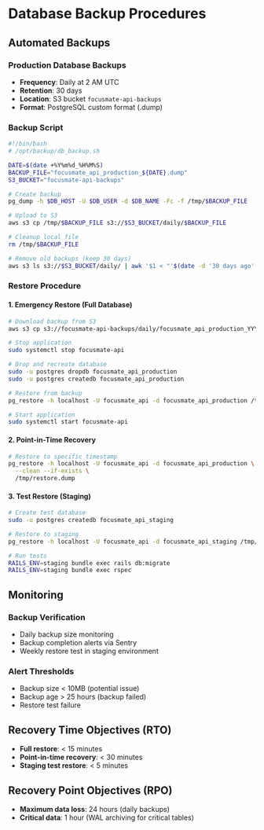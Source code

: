 # Database Backup Procedures

## Automated Backups

### Production Database Backups
- **Frequency**: Daily at 2 AM UTC
- **Retention**: 30 days
- **Location**: S3 bucket `focusmate-api-backups`
- **Format**: PostgreSQL custom format (.dump)

### Backup Script
```bash
#!/bin/bash
# /opt/backup/db_backup.sh

DATE=$(date +%Y%m%d_%H%M%S)
BACKUP_FILE="focusmate_api_production_${DATE}.dump"
S3_BUCKET="focusmate-api-backups"

# Create backup
pg_dump -h $DB_HOST -U $DB_USER -d $DB_NAME -Fc -f /tmp/$BACKUP_FILE

# Upload to S3
aws s3 cp /tmp/$BACKUP_FILE s3://$S3_BUCKET/daily/$BACKUP_FILE

# Cleanup local file
rm /tmp/$BACKUP_FILE

# Remove old backups (keep 30 days)
aws s3 ls s3://$S3_BUCKET/daily/ | awk '$1 < "'$(date -d '30 days ago' '+%Y-%m-%d')'" {print $4}' | xargs -I {} aws s3 rm s3://$S3_BUCKET/daily/{}
```

### Restore Procedure

#### 1. Emergency Restore (Full Database)
```bash
# Download backup from S3
aws s3 cp s3://focusmate-api-backups/daily/focusmate_api_production_YYYYMMDD_HHMMSS.dump /tmp/restore.dump

# Stop application
sudo systemctl stop focusmate-api

# Drop and recreate database
sudo -u postgres dropdb focusmate_api_production
sudo -u postgres createdb focusmate_api_production

# Restore from backup
pg_restore -h localhost -U focusmate_api -d focusmate_api_production /tmp/restore.dump

# Start application
sudo systemctl start focusmate-api
```

#### 2. Point-in-Time Recovery
```bash
# Restore to specific timestamp
pg_restore -h localhost -U focusmate_api -d focusmate_api_production \
  --clean --if-exists \
  /tmp/restore.dump
```

#### 3. Test Restore (Staging)
```bash
# Create test database
sudo -u postgres createdb focusmate_api_staging

# Restore to staging
pg_restore -h localhost -U focusmate_api -d focusmate_api_staging /tmp/restore.dump

# Run tests
RAILS_ENV=staging bundle exec rails db:migrate
RAILS_ENV=staging bundle exec rspec
```

## Monitoring

### Backup Verification
- Daily backup size monitoring
- Backup completion alerts via Sentry
- Weekly restore test in staging environment

### Alert Thresholds
- Backup size < 10MB (potential issue)
- Backup age > 25 hours (backup failed)
- Restore test failure

## Recovery Time Objectives (RTO)
- **Full restore**: < 15 minutes
- **Point-in-time recovery**: < 30 minutes
- **Staging test restore**: < 5 minutes

## Recovery Point Objectives (RPO)
- **Maximum data loss**: 24 hours (daily backups)
- **Critical data**: 1 hour (WAL archiving for critical tables)

